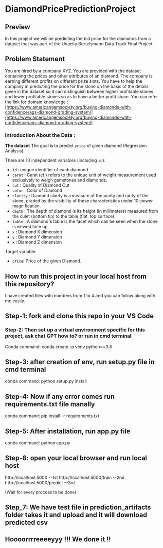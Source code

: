 # DiamondPricePredictionProject

## Preview

In this project we will be predicting the bid price for the diamonds from a dataset that was part of the Udacity Bertelsmann Data Track Final Project.

## Problem Statement

You are hired by a company XYZ. You are provided with the dataset containing the prices and other attributes of an diamond. The company is earning different profits on different prize slots. You have to help the company in predicting the price for the stone on the basis of the details given in the dataset so it can distinguish between higher profitable stones and lower profitable stones so as to have a better profit share. You can refer the link for domain knowledge : 
[https://www.americangemsociety.org/buying-diamonds-with-confidence/ags-diamond-grading-system/](https://www.americangemsociety.org/buying-diamonds-with-confidence/ags-diamond-grading-system/)

### Introduction About the Data :

**The dataset** The goal is to predict `price` of given diamond (Regression Analysis).

There are 10 independent variables (including `id`):

* `id` : unique identifier of each diamond
* `carat` : Carat (ct.) refers to the unique unit of weight measurement used exclusively to weigh gemstones and diamonds.
* `cut` : Quality of Diamond Cut
* `color` : Color of Diamond
* `clarity` : Diamond clarity is a measure of the purity and rarity of the stone, graded by the visibility of these characteristics under 10-power magnification.
* `depth` : The depth of diamond is its height (in millimeters) measured from the culet (bottom tip) to the table (flat, top surface)
* `table` : A diamond's table is the facet which can be seen when the stone is viewed face up.
* `x` : Diamond X dimension
* `y` : Diamond Y dimension
* `x` : Diamond Z dimension

Target variable:
* `price`: Price of the given Diamond.

## How to run this project in your local host from this repository?

I have created files with numbers from 1 to 4 and you can follow along with me easily.

## Step-1: fork and clone this repo in your VS Code 

### Step-2: Then set up a virtual environment specific for this project, ask chat GPT how to? or run in cmd terminal

Conda command: conda create -p venv python==3.8

## Step-3: after creation of env, run setup.py file in cmd terminal

conda command:  python setup.py install

## Step-4: Now if any error comes run requirements.txt file manally

conda command:  pip install -r requirements.txt

## Step-5:  After installation, run app.py file

conda command: python app.py

## Step-6:  open your local browser and run local host 

http://localhost:5000   --1st
http://localhost:5000/train  --2nd
http://localhost:5000/predict  --3rd

(Wait for every process to be done)

## Step_7: We have test file in prediction_artifacts folder takes it and upload and it will download predicted csv

## Hoooorrrreeeeyyy !!! We done it !!